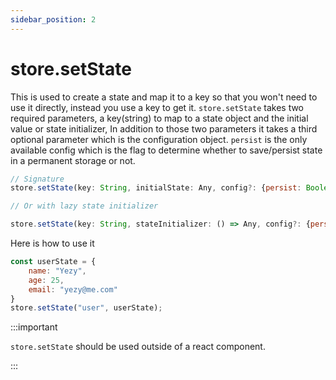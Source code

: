 ```yaml
---
sidebar_position: 2
---
```


# store.setState
This is used to create a state and map it to a key so that you won't need to use it directly, instead you use a key to get it. `store.setState` takes two required parameters, a key(string) to map to a state object and the initial value or state initializer, In addition to those two parameters it takes a third optional parameter which is the configuration object. `persist` is the only available config which is the flag to determine whether to save/persist state in a permanent storage or not.

```js
// Signature
store.setState(key: String, initialState: Any, config?: {persist: Boolean});

// Or with lazy state initializer

store.setState(key: String, stateInitializer: () => Any, config?: {persist: Boolean})
```

Here is how to use it

```js
const userState = {
    name: "Yezy",
    age: 25,
    email: "yezy@me.com"
}
store.setState("user", userState);
```

:::important

`store.setState` should be used outside of a react component.

:::

